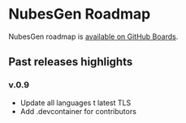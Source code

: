 # NubesGen Roadmap

NubesGen roadmap is [available on GitHub Boards](https://github.com/orgs/microsoft/projects/208). 


## Past releases highlights

### v.0.9

- Update all languages t latest TLS
- Add .devcontainer for contributors